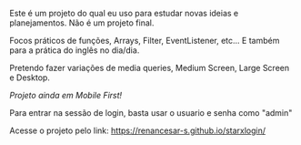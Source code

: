 Este é um projeto do qual eu uso para estudar novas ideias e planejamentos. Não é um projeto final.

Focos práticos de funções, Arrays, Filter, EventListener, etc... E também para a prática do inglês no dia/dia.

Pretendo fazer variações de media queries, Medium Screen, Large Screen e Desktop.

*Projeto ainda em Mobile First!*

Para entrar na sessão de login, basta usar o usuario e senha como "admin"

Acesse o projeto pelo link: https://renancesar-s.github.io/starxlogin/
